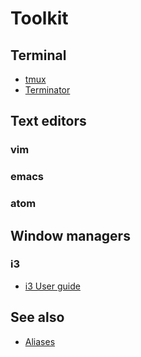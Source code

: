 # Toolkit
## Terminal
* [tmux](wiki/setup/tmux)
* [Terminator](https://gnometerminator.blogspot.de/p/introduction.html)

## Text editors
### vim

### emacs

### atom

## Window managers
### i3
* [i3 User guide](https://i3wm.org/docs/userguide.html)

## See also
* [Aliases](wiki/setup/aliases)

